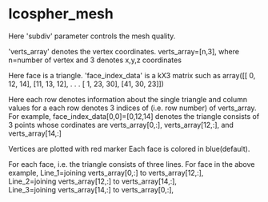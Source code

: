 # Icospher_mesh

Here 'subdiv' parameter controls the mesh quality.

'verts_array' denotes the vertex coordinates. verts_array=[n,3], where n=number of vertex and 3 denotes x,y,z coordinates

Here face is a triangle. 
'face_index_data' is a kX3 matrix such as 
array([[ 0, 12, 14],
       [11, 13, 12],
             .
             .
             .
       [ 1, 23, 30],
       [41, 30, 23]])

Here each row denotes information about the single triangle and column values for a each row denotes 3 indices of (i.e. row number) of verts_array. For example, face_index_data[0,0]=[0,12,14] denotes the triangle consists of 3 points whose cordinates are verts_array[0,:], verts_array[12,:], and verts_array[14,:]

Vertices are plotted with red marker
Each face is colored in blue(default).

For each face, i.e. the triangle consists of three lines. For face in the above example, 
Line_1=joining verts_array[0,:] to verts_array[12,:],   
Line_2=joining verts_array[12,:] to verts_array[14,:],  
Line_3=joining verts_array[14,:] to verts_array[0,:], 


